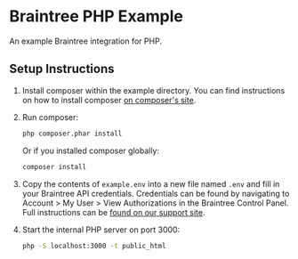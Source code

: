 # Braintree PHP Example

An example Braintree integration for PHP.

## Setup Instructions

1. Install composer within the example directory. You can find instructions on how to install composer [on composer's site](https://getcomposer.org/download/).

2. Run composer:

    ```sh
    php composer.phar install
    ```

    Or if you installed composer globally:

    ```sh
    composer install
    ```

3. Copy the contents of `example.env` into a new file named `.env` and fill in your Braintree API credentials. Credentials can be found by navigating to Account > My User > View Authorizations in the Braintree Control Panel. Full instructions can be [found on our support site](https://articles.braintreepayments.com/control-panel/important-gateway-credentials#api-credentials).

4. Start the internal PHP server on port 3000:

    ```sh
    php -S localhost:3000 -t public_html
    ```
